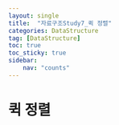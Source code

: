 ```yaml
---
layout: single
title:  "자료구조Study7_퀵 정렬"
categories: DataStructure
tag: [DataStructure]
toc: true
toc_sticky: true
sidebar:
    nav: "counts"
---
```



# 퀵 정렬

